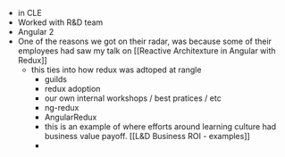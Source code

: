 - in CLE
- Worked with R&D team
- Angular 2
- One of the reasons we got on their radar, was because some of their employees had saw my talk on [[Reactive Architexture in Angular with Redux]]
	- this ties into how redux was adtoped at rangle
		- guilds
		- redux adoption
		- our own internal workshops / best pratices / etc
		- ng-redux
		- AngularRedux
		- this is an example of where efforts around learning culture had business value payoff. [[L&D Business ROI - examples]]
		-  